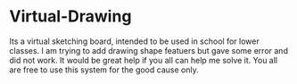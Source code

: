 # Virtual-Drawing
Its a virtual sketching board, intended to be used in school for lower classes. I am trying to add drawing shape featuers but gave some error and did not work. It would be great help if you all can help me solve it. You all are free to use this system for the good cause only.
